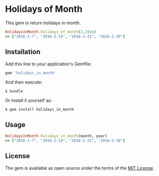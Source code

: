 # Holidays of Month

This gem is return holidays in month.

```ruby
HolidaysInMonth.holidays_of_month(2,2016)
=> ["2016-2-7", "2016-2-14", "2016-2-21", "2016-2-28"]
```

## Installation

Add this line to your application's Gemfile:

```ruby
gem 'holidays_in_month'
```

And then execute:

    $ bundle

Or install it yourself as:

    $ gem install holidays_in_month

## Usage

```ruby
HolidaysInMonth.holidays_in_month(month, year)
=> ["2016-2-7", "2016-2-14", "2016-2-21", "2016-2-28"]
```

## License

The gem is available as open source under the terms of the [MIT License](http://opensource.org/licenses/MIT).
